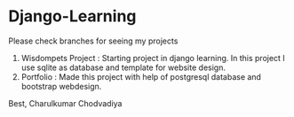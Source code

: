 # Django-Learning

Please check branches for seeing my projects

1. Wisdompets Project : Starting project in django learning. In this project I use sqlite as database and template for website design.
2. Portfolio : Made this project with help of  postgresql database and bootstrap webdesign.


Best,
Charulkumar Chodvadiya
